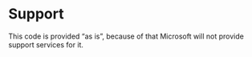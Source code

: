 # Support

This code is provided “as is”, because of that Microsoft will not provide support services for it.
